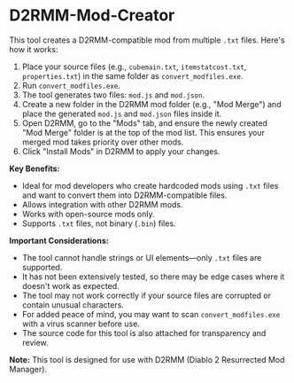 # D2RMM-Mod-Creator

This tool creates a D2RMM-compatible mod from multiple `.txt` files. Here's how it works:

1. Place your source files (e.g., `cubemain.txt`, `itemstatcost.txt`, `properties.txt`) in the same folder as `convert_modfiles.exe`.
2. Run `convert_modfiles.exe`.
3. The tool generates two files: `mod.js` and `mod.json`.
4. Create a new folder in the D2RMM mod folder (e.g., "Mod Merge") and place the generated `mod.js` and `mod.json` files inside it.
5. Open D2RMM, go to the "Mods" tab, and ensure the newly created "Mod Merge" folder is at the top of the mod list. This ensures your merged mod takes priority over other mods.
6. Click "Install Mods" in D2RMM to apply your changes.

**Key Benefits:**
- Ideal for mod developers who create hardcoded mods using `.txt` files and want to convert them into D2RMM-compatible files.
- Allows integration with other D2RMM mods.
- Works with open-source mods only.
- Supports `.txt` files, not binary (`.bin`) files.

**Important Considerations:**
- The tool cannot handle strings or UI elements—only `.txt` files are supported.
- It has not been extensively tested, so there may be edge cases where it doesn't work as expected.
- The tool may not work correctly if your source files are corrupted or contain unusual characters.
- For added peace of mind, you may want to scan `convert_modfiles.exe` with a virus scanner before use.
- The source code for this tool is also attached for transparency and review.

**Note:** This tool is designed for use with D2RMM (Diablo 2 Resurrected Mod Manager).